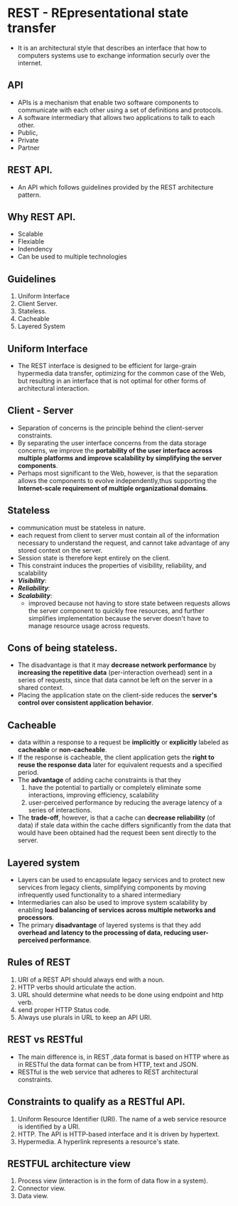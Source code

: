 # REST - REpresentational state transfer

- It is an architectural style that describes an interface that how to computers systems use to exchange information securly over the internet.

## API

- APIs is a mechanism that enable two software components to communicate with each other using a set of definitions and protocols.
- A software intermediary that allows two applications to talk to each other.
- Public,
- Private
- Partner

## REST API.

- An API which follows guidelines provided by the REST architecture pattern.

## Why REST API.

- Scalable
- Flexiable
- Indendency
- Can be used to multiple technologies

## Guidelines

1. Uniform Interface
2. Client Server.
3. Stateless.
4. Cacheable
5. Layered System

## Uniform Interface

- The REST interface is designed to be efficient for large-grain hypermedia data transfer, optimizing for the common case of the Web, but resulting in an interface that is not optimal for other forms of architectural interaction.

## Client - Server

- Separation of concerns is the principle behind the client-server constraints.
- By separating the user interface concerns from the data storage concerns, we improve the **portability of the user interface across multiple platforms and improve scalability by simplifying the server components**.
- Perhaps most significant to the Web, however, is that the separation allows the components to evolve independently,thus supporting the **Internet-scale requirement of multiple organizational domains**.

## Stateless

- communication must be stateless in nature.
- each request from client to server must contain all of the information necessary to understand the request, and cannot take advantage of any stored context on the server.
- Session state is therefore kept entirely on the client.
- This constraint induces the properties of visibility, reliability, and scalability
- **_Visibility_**:
- **_Reliability_**:
- **_Scalability_**:
  - improved because not having to store state between requests allows the server component to quickly free resources, and further simplifies implementation because the server doesn't have to manage resource usage across requests.

## Cons of being stateless.

- The disadvantage is that it may **decrease network performance** by **increasing the repetitive data** (per-interaction overhead) sent in a series of requests, since that data cannot be left on the server in a shared context.
- Placing the application state on the client-side reduces the **server's control over consistent application behavior**.

## Cacheable

- data within a response to a request be **implicitly** or **explicitly** labeled as **cacheable** or **non-cacheable**.
- If the response is cacheable, the client application gets the **right to reuse the response data** later for equivalent requests and a specified period.
- The **advantage** of adding cache constraints is that they
  1. have the potential to partially or completely eliminate some interactions, improving efficiency, scalability
  2. user-perceived performance by reducing the average latency of a series of interactions.
- The **trade-off**, however, is that a cache can **decrease reliability** (of data) if stale data within the cache differs significantly from the data that would have been obtained had the request been sent directly to the server.

## Layered system

- Layers can be used to encapsulate legacy services and to protect new services from legacy clients, simplifying components by moving infrequently used functionality to a shared intermediary
- Intermediaries can also be used to improve system scalability by enabling **load balancing of services across multiple networks and processors**.
- The primary **disadvantage** of layered systems is that they add **overhead and latency to the processing of data, reducing user-perceived performance**.

## Rules of REST

1. URI of a REST API should always end with a noun.
2. HTTP verbs should articulate the action.
3. URL should determine what needs to be done using endpoint and http verb.
4. send proper HTTP Status code.
5. Always use plurals in URL to keep an API URI.

## REST vs RESTful

- The main difference is, in REST ,data format is based on HTTP where as in RESTful the data format can be from HTTP, text and JSON.
- RESTful is the web service that adheres to REST architectural constraints.

## Constraints to qualify as a RESTful API.

1. Uniform Resource Identifier (URI). The name of a web service resource is identified by a URI.
2. HTTP. The API is HTTP-based interface and it is driven by hypertext.
3. Hypermedia. A hyperlink represents a resource's state.

## RESTFUL architecture view

1. Process view (interaction is in the form of data flow in a system).
2. Connector view.
3. Data view.
